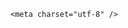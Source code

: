 <!DOCTYPE html>
<html lang="zh-CN">

<head>
    
<title>特朗普“感谢”伊朗提前通知导弹袭击，这类私下通知能公开说吗？伊朗可能怎么回应？_腾讯新闻</title>
<meta name="keywords" content="特朗普,伊朗_军事,伊朗,美国_军事,美国,导弹">
<meta name="description" content="据新华社消息，美国总统特朗普23日证实，伊朗当天对美国位于卡塔尔的乌代德空军基地发动导弹袭击，并表示伊朗方面提前通知了美方，袭击未造成人员伤亡。特朗普当天下午在社交媒体“真实社交”上连发多条帖文，“感谢”伊朗方面提前通知，使美方得以及时采取防护措施，避免人员伤亡。特朗普在帖文中说，伊朗此次共发射14枚导...">
<meta name="author" content="腾讯网">
<meta name="copyright" content="Copyright 1998 - 2025 Tencent. All Rights Reserved">
<meta property="og:type" content="news" />

<meta property="og:title" content="特朗普“感谢”伊朗提前通知导弹袭击，这类私下通知能公开说吗？伊朗可能怎么回应？_腾讯新闻" />
<meta property="og:description" content="据新华社消息，美国总统特朗普23日证实，伊朗当天对美国位于卡塔尔的乌代德空军基地发动导弹袭击，并表示伊朗方面提前通知了美方，袭击未造成人员伤亡。特朗普当天下午在社交媒体“真实社交”上连发多条帖文，“感谢”伊朗方面提前通知，使美方得以及时采取防护措施，避免人员伤亡。特朗普在帖文中说，伊朗此次共发射14枚导..." />
<meta property="og:url" content="https://news.qq.com/rain/a/20250624Q01ZWM00" />
<meta property="og:image" content="https://inews.gtimg.com/om_ls/OLN3TI4eFG7owfCREfKhzTYRqRAmkLPhaUA978WNk93tAAA_640330/0" />
<meta property="article:author" content="" />
<meta property="article:published_time" content="2025-06-24 19:11:29" />
<meta property="category" content="" />

    <meta charset="utf-8" />
<meta http-equiv="X-UA-Compatible" content="IE=Edge" />
<meta name="viewport" content="width=device-width, initial-scale=1, shrink-to-fit=no" />
<link rel="dns-prefetch" href="mat1.gtimg.com">
<link rel="dns-prefetch" href="i.news.qq.com">
<link rel="dns-prefetch" href="inews.gtimg.com">
<link rel="shortcut icon" href="https://mat1.gtimg.com/qqcdn/qqindex2021/favicon.ico">
<script nomodule="true" src="https://mat1.gtimg.com/qqcdn/qqindex2021/common-static/20240515201444/core3-37-1.min.js"></script>
<script>
  try {
    if (!window.IntersectionObserver) {
      var observerScript = document.createElement('script');
      observerScript.src = "https://mat1.gtimg.com/qqcdn/qqindex2021/common-static/20241024141058/intersection-observer-polyfill.js";
      document.head.appendChild(observerScript);
    }
  } catch (error) {}
</script>

<script>
  try {
    if (!Element.prototype.scrollTo) {
      var scrollScript = document.createElement('script');
      scrollScript.src = "https://mat1.gtimg.com/qqcdn/qqindex2021/common-static/20241025153001/scroll-behavior-polyfill.js";
      document.head.appendChild(scrollScript);
    }
  } catch (error) {}
</script>
<script>
  try {
    if ('scrollRestoration' in window.history) {
      window.history.scrollRestoration = 'manual';
    }
    window.isPcClient = Boolean(window.electron) && (
      window.navigator.userAgent.indexOf('pc-client') > 0 ||
      window.navigator.userAgent.indexOf('TencentNews') > 0
    );
  } catch {}
</script>
<script>
  try {
    if (window.isPcClient) {
      var bodyStyle = document.createElement('style');
      bodyStyle.innerText = 'body{ zoom: 0.95 }';
      document.head.appendChild(bodyStyle);
    }
  } catch {}
</script>
<script>
  window.DATA = {"disableDeclare":1,"question_id":"","relate_extend_infos":{"imgURL":"https://inews.gtimg.com/om_ls/OEGAktAojHR864P_WDOi8p5AXXtQ-FLi5XWxtdgV9YBM4AA_640330/0","imgURLSmall":"https://inews.gtimg.com/om_ls/OEGAktAojHR864P_WDOi8p5AXXtQ-FLi5XWxtdgV9YBM4AA_150120/0","longTitle":"特朗普“感谢”伊朗提前通知导弹袭击","title":"特朗普“感谢”伊朗提前通知导弹袭击","url":"http://view.inews.qq.com/a/20250624A01SSK00","abstract":"据新华社消息，美国总统特朗普23日证实，伊朗当天对美国位于卡塔尔的乌代德空军基地发动导弹袭击，并表示伊朗方面提前通知了美方，袭击未造成人员伤亡。特朗普当天下午在社交媒体“真实社交”上连发多条帖文，“感谢”伊朗方面提前通知，使美方得以及时采取防护措施，避免人员伤亡。特朗普在帖文中说，伊朗此次共发射14枚导...","id":"20250624A01SSK00"},"safe_cntl":{"close_relate_thing":0,"emoticon_comment_mode":0,"close_all_emoticon_comment":0,"close_all_favorite":0,"close_comment_dislike":0,"close_global_news_sis":0,"close_share_pull":0,"close_all_ad":0,"close_all_rel":0},"categoryrray":{"sub_category_id":"744","category_id":"85"},"closeCommentBanner":0,"commentid":"","news_app_recommend_status":4,"questionInfo":{"question_short_title":"特朗普“感谢”伊朗提前通知导弹袭击，这类私下通知能公开说吗？伊朗可能怎么回应？","relate_extend_infos":[{"abstract":"据新华社消息，美国总统特朗普23日证实，伊朗当天对美国位于卡塔尔的乌代德空军基地发动导弹袭击，并表示伊朗方面提前通知了美方，袭击未造成人员伤亡。特朗普当天下午在社交媒体“真实社交”上连发多条帖文，“感谢”伊朗方面提前通知，使美方得以及时采取防护措施，避免人员伤亡。特朗普在帖文中说，伊朗此次共发射14枚导...","articletype":"0","id":"20250624A01SSK00","longtitle":"特朗普“感谢”伊朗提前通知导弹袭击","picShowType":"90092","thumbnails_qqnews":["https://inews.gtimg.com/om_ls/OEGAktAojHR864P_WDOi8p5AXXtQ-FLi5XWxtdgV9YBM4AA_294195/0"],"title":"特朗普“感谢”伊朗提前通知导弹袭击","url":"https://view.inews.qq.com/a/20250624A01SSK00"}],"thumbnails_qqnews":["https://inews.gtimg.com/om_ls/OOzILvo5hx9lR21nM36v4sxgLB2A-9RTdF_6p9iGxmX58AA_294195/0"],"title":"特朗普“感谢”伊朗提前通知导弹袭击，这类私下通知能公开说吗？伊朗可能怎么回应？","url":"http://view.inews.qq.com/a/20250624Q01ZWM00","abstract":"","id":"20250624Q01ZWM00","longtitle":"特朗普“感谢”伊朗提前通知导弹袭击，这类私下通知能公开说吗？"},"time":"2025-06-24 08:09:51","adInfo":{"openAds":1,"openAdsComment":1,"openAdsPhotos":1,"openAdsText":1,"openRelatedNewsAd":1},"card":{"vip_icon":"http://inews.gtimg.com/newsapp_ls/0/14876051701/0","suid":"8QMc339d5IQeuTzY5QN3","cpLevel":2,"chlid":"22983986","desc":"腾讯新闻问答课代表，结合当下热点新闻和网友热议，发现好问题，期待好回答。","msgEntry":1,"vip_icon_night":"http://inews.gtimg.com/newsapp_ls/0/14876052067/0","chlname":"问答课代表","update_frequency":"1970-01-01 08:00:00","vip_type":"30012","vip_type_new":"30012","icon":"https://inews.gtimg.com/om_ls/OPBO91JgEbYG-O62jC2hCRA_yoydsA8oEANb87pxgNxKgAA_200200/0","uin":"ecbe89d289b6198c7996f16538ebc224f9","vip_place":"left","vip_desc":"腾讯新闻问答课代表官方账号","liveInfo":{}},"emojiRelatedSwitch":1,"FadCid":"","content_words_num":34,"ret":0,"id":"20250624Q01ZWM00","remarks":"","copyright_share":"本文来自腾讯新闻客户端创作者，不代表腾讯新闻的观点和立场。","extra_property":{"FeedbackDetailDisableInsert":0,"zanSkinType":""},"forbidCommentUpDown":0,"iNewsRecommendLevel":1,"news_update_time":1750767374,"shareImg":"https://inews.gtimg.com/om_ls/OOzILvo5hx9lR21nM36v4sxgLB2A-9RTdF_6p9iGxmX58AA_870492/0","already_answer":false,"abstract":"","article_category":"85","copyright_wording_share":"免责声明","enableDiffusion":1,"title":"特朗普“感谢”伊朗提前通知导弹袭击，这类私下通知能公开说吗？伊朗可能怎么回应？","url":"https://view.inews.qq.com/a/20250624Q01ZWM00","all_long_pic":1,"atype":232,"channelEntryJumpType":1,"ai_switch":true,"self_declare":{"declare":"个人观点，仅供参考"},"answer_num":2,"emojiSwitch":1,"final_declare":["个人观点，仅供参考"],"intro":"","isSensitive":0,"is_deleted":0,"attribute":{},"content":null,"detail_entry":{"is_orignal":1,"orignal_entry":1},"likeInfo":0,"shareDesc":"腾讯新闻","surl":"https://view.inews.qq.com/a/20250624Q01ZWM00","cms_id":"20250624Q01ZWM00","articleId":"20250624Q023TM00","article_type":232,"tags":"","desc":"据新华社消息，美国总统特朗普23日证实，伊朗当天对美国位于卡塔尔的乌代德空军基地发动导弹袭击，并表示伊朗方面提前通知了美方，袭击未造成人员伤亡。特朗普当天下午在社交媒体“真实社交”上连发多条帖文，“感谢”伊朗方面提前通知，使美方得以及时采取防护措施，避免人员伤亡。特朗普在帖文中说，伊朗此次共发射14枚导...","videoArr":[]};
</script>
<script>
  window.channelInfo = {"channelConfig":{"channelNav":[{"_auto_id":"1","active_alien_img":"","alien_img":"","channel_id":"news_news_home","is_local":"0","link":"https://www.qq.com","name_cn":"首页","name_en":"home"},{"_auto_id":"2","active_alien_img":"","alien_img":"","channel_id":"news_news_top","is_local":"0","link":"","name_cn":"要闻","name_en":"news"},{"_auto_id":"4","active_alien_img":"","alien_img":"","channel_id":"news_news_bj","is_local":"1","link":"","name_cn":"北京","name_en":"bj"},{"_auto_id":"5","active_alien_img":"","alien_img":"","channel_id":"news_news_tech","is_local":"0","link":"","name_cn":"科技","name_en":"tech"},{"_auto_id":"6","active_alien_img":"","alien_img":"","channel_id":"news_news_edu","is_local":"0","link":"","name_cn":"教育","name_en":"edu"},{"_auto_id":"7","active_alien_img":"https://inews.gtimg.com/newsapp_bt/0/06091154503_335/0","alien_img":"https://inews.gtimg.com/newsapp_bt/0/06091154503_335/0","channel_id":"news_news_download","is_local":"0","link":"https://news.qq.com/mobile/","name_cn":"电脑版","name_en":"https://news.qq.com/mobile/"},{"_auto_id":"8","active_alien_img":"","alien_img":"","channel_id":"tv","is_local":"0","link":"https://v.qq.com/channel/tv/?ptag=qqnews","name_cn":"电视剧","name_en":"tv"},{"_auto_id":"9","active_alien_img":"","alien_img":"","channel_id":"news_news_finance","is_local":"0","link":"","name_cn":"财经","name_en":"finance"},{"_auto_id":"10","active_alien_img":"","alien_img":"","channel_id":"news_news_qa","is_local":"0","link":"","name_cn":"热问","name_en":"qa"},{"_auto_id":"11","active_alien_img":"","alien_img":"","channel_id":"news_news_ent","is_local":"0","link":"","name_cn":"娱乐","name_en":"ent"},{"_auto_id":"13","active_alien_img":"","alien_img":"","channel_id":"variety","is_local":"0","link":"https://v.qq.com/channel/variety/?ptag=qqnews","name_cn":"综艺","name_en":"variety"},{"_auto_id":"14","active_alien_img":"","alien_img":"","channel_id":"news_news_sports","is_local":"0","link":"","name_cn":"体育","name_en":"sports"},{"_auto_id":"15","active_alien_img":"","alien_img":"","channel_id":"news_news_nba","is_local":"0","link":"","name_cn":"NBA","name_en":"nba"},{"_auto_id":"16","active_alien_img":"","alien_img":"","channel_id":"news_news_world","is_local":"0","link":"","name_cn":"国际","name_en":"world"},{"_auto_id":"17","active_alien_img":"","alien_img":"","channel_id":"news_news_mil","is_local":"0","link":"","name_cn":"军事","name_en":"milite"},{"_auto_id":"18","active_alien_img":"","alien_img":"","channel_id":"news_news_auto","is_local":"0","link":"","name_cn":"汽车","name_en":"auto"},{"_auto_id":"19","active_alien_img":"","alien_img":"","channel_id":"news_news_house","is_local":"0","link":"","name_cn":"房产","name_en":"house"},{"_auto_id":"20","active_alien_img":"","alien_img":"","channel_id":"news_news_antip","is_local":"0","link":"","name_cn":"健康","name_en":"health"},{"_auto_id":"21","active_alien_img":"","alien_img":"","channel_id":"news_news_video","is_local":"0","link":"","name_cn":"视频","name_en":"video"},{"_auto_id":"22","active_alien_img":"","alien_img":"","channel_id":"news_news_game","is_local":"0","link":"","name_cn":"游戏","name_en":"games"},{"_auto_id":"24","active_alien_img":"","alien_img":"","channel_id":"news_news_nchupin","is_local":"0","link":"","name_cn":"眼界","name_en":"chupin"},{"_auto_id":"25","active_alien_img":"","alien_img":"","channel_id":"news_news_football","is_local":"0","link":"","name_cn":"足球","name_en":"football"},{"_auto_id":"26","active_alien_img":"","alien_img":"","channel_id":"news_news_kepu","is_local":"0","link":"","name_cn":"科学","name_en":"kepu"},{"_auto_id":"28","active_alien_img":"","alien_img":"","channel_id":"news_news_digi","is_local":"0","link":"","name_cn":"数码","name_en":"digi"},{"_auto_id":"31","active_alien_img":"","alien_img":"","channel_id":"ymzx","is_local":"0","link":"https://gamer.qq.com/v2/cloudgame/game/96897?ichannel=txxwpc0Ftxxwpc1","name_cn":"元梦之星","name_en":"news_news_ymzx"},{"_auto_id":"32","active_alien_img":"","alien_img":"","channel_id":"movie","is_local":"0","link":"https://v.qq.com/channel/movie/?ptag=qqnews","name_cn":"电影","name_en":"movie"},{"_auto_id":"34","active_alien_img":"","alien_img":"","channel_id":"news_news_esport","is_local":"0","link":"","name_cn":"电竞","name_en":"esport"},{"_auto_id":"35","active_alien_img":"","alien_img":"","channel_id":"news_news_history","is_local":"0","link":"","name_cn":"历史","name_en":"history"},{"_auto_id":"36","active_alien_img":"","alien_img":"","channel_id":"news_news_baby","is_local":"0","link":"","name_cn":"育儿","name_en":"baby"},{"_auto_id":"37","active_alien_img":"","alien_img":"","channel_id":"hbjy","is_local":"0","link":"https://gp.qq.com/act/a20250421mnqlx/news.shtml","name_cn":"和平精英","name_en":"news_news_hbjy"},{"_auto_id":"38","active_alien_img":"","alien_img":"","channel_id":"cloud_gamer","is_local":"0","link":"https://gamer.qq.com/?ichannel=txxwpc0Ftxxwpc1","name_cn":"云游戏","name_en":"cloud_gamer"},{"_auto_id":"39","active_alien_img":"","alien_img":"","channel_id":"news_news_lic","is_local":"0","link":"","name_cn":"理财","name_en":"finance_licai"},{"_auto_id":"40","active_alien_img":"","alien_img":"","channel_id":"news_news_istock","is_local":"0","link":"","name_cn":"股票","name_en":"finance_stock"},{"_auto_id":"41","active_alien_img":"","alien_img":"","channel_id":"ren_min_shi_pin","is_local":"0","link":"https://news.qq.com/omn/author/8QMd3Hld74cbujbY?tab=om_video","name_cn":"人民视频","name_en":"ren_min_shi_pin"},{"_auto_id":"42","active_alien_img":"","alien_img":"","channel_id":"news_news_weather","is_local":"0","link":"https://tianqi.qq.com/index.htm","name_cn":"天气","name_en":"weather"}]}};
</script>
<script>
  window.articleConfig = {"rightConfig":[{"_auto_id":"1","category_key":"default","modules":"{\"moduleList\":[{\"title\":\"精选视频\",\"id\":\"video_album\",\"videoType\":\"tag\",\"videoId\":\"aUepxrtchGM=\"},{\"title\":\"下载条\",\"id\":\"download_banner\",\"isSticky\":1},{\"title\":\"热点榜\",\"id\":\"hot_rank_list\",\"isSticky\":1},{\"title\":\"广告推广\",\"id\":\"ssp_ad_module\",\"category\":\"ad_ssp\",\"loid\":\"109\",\"isSticky\":1}]}"}],"tonglanAdConfig":[],"bottomConfig":[],"videoAdConfig":[],"rightGameConfig":[]};
</script>
<script src="https://mat1.gtimg.com/www/js/emonitor/custom_ed041a23.js" charset="utf-8"></script>
<script>
  try {
    function ignoreBrowsers() {
      var userAgent = window.navigator.userAgent || '';
      return [
        /(googlebot|bingbot|yandex|twitterbot|facebookexternalhit|rogerbot|linkedinbot|embedly|quora link preview|showyoubot|outbrain|pinterest\/0\.|pinterestbot|slackbot|vkShare|W3C_Validator|whatsapp|petalbot|applebot|mpcrawler|spider)/i,
      ].some(function(element) {
        return element.test(userAgent);
      });
    }
    function ignoreErrors(errDesc) {
      if (!errDesc) {
        return false;
      }
      return [
        "chrome-extension",
      ].some(function (element) {
        return errDesc.indexOf(element) > -1;
      });
    }
    window.emonitorIns = emonitor.create({
      name: 'newsqq_quesionArticle',
      atta: {
        name: 'newsqq',
      },
      mode: '007',
      cdn: {
        sampling: 0.01,
      },
      onBeforeSend: function(data) {
        try {
          if (ignoreBrowsers()) {
            return false;
          }
          var emonitorCgiHost = data.source.cgihost;
          var emonitorHttpCode = String(data.source.httpcode);
          if (  emonitorHttpCode === '0' && (emonitorCgiHost === 'op.ssp.qq.com' || emonitorCgiHost === 'news.ssp.qq.com' )) {
            return false;
          }
          if (data.type === 'cgi' && ['i.news.qq.com', 'otheve.beacon.qq.com', 'op.ssp.qq.com', 'n.ssp.qq.com', 'news.ssp.qq.com', 'vm.gtimg.cn', 'r.inews.qq.com', 'dev.inews.qq.com'].indexOf(emonitorCgiHost) < 0) {
            return false;
          }

          if ((data.type === 'console' || data.type === 'jserror') && ignoreErrors(data.source.err_desc || data.source.err_msg)) {
            return false;
          }
        } catch (err) {
          console.warn(err);
        }
      },
      onMaxTimeOut: function(defaultConfig) {
        var rootDOM = document.getElementById('root');
        if (rootDOM && rootDOM.childNodes && rootDOM.childNodes.length === 0) {
          emonitorIns.config({
            baseUrl: defaultConfig.pecker.error,
          }).send({
            err_type: 'whitescreen',
          });
        }
      }
    });
  } catch (err) {
    console.warn(err);
  }
</script>
<link href="https://mat1.gtimg.com/qqcdn/qqindex2021/common-static/hel/qqnews-pc-dc_20250624074152/static/css/qa.css" rel="stylesheet">

<script>window.__HEL_PRESET_META__={"qqnews-pc-components":{"app":{"id":1366,"name":"qqnews-pc-components","app_group_name":"qqnews-pc-components","proj_ver":{"map":{},"utime":0},"online_version":"qqnews-pc-components_20250623071016","build_version":"qqnews-pc-components_20250624073902","update_at":"2025-06-24T11:40:08.000Z","desc":"set by [init], from container [formal.pc.dc.tj101029] worker [2]"},"version":{"sub_app_name":"qqnews-pc-components","sub_app_version":"qqnews-pc-components_20250624073902","src_map":{"webDirPath":"https://mat1.gtimg.com/qqcdn/qqindex2021/common-static/hel/qqnews-pc-components_20250624073902","htmlIndexSrc":"https://mat1.gtimg.com/qqcdn/qqindex2021/common-static/hel/qqnews-pc-components_20250624073902/index.html","extractMode":"all","iframeSrc":"","chunkCssSrcList":["https://mat1.gtimg.com/qqcdn/qqindex2021/common-static/hel/qqnews-pc-components_20250624073902/static/css/index.css"],"chunkJsSrcList":["https://mat1.gtimg.com/qqcdn/qqindex2021/common-static/hel/qqnews-pc-components_20250624073902/static/js/index.js"],"staticCssSrcList":[],"staticJsSrcList":["https://mat1.gtimg.com/qqcdn/qqindex2021/static/20231212123233/react.production.min.js","https://mat1.gtimg.com/qqcdn/qqindex2021/static/20231212123233/react-dom.production.min.js","https://mat1.gtimg.com/qqcdn/qqindex2021/common-static/hel/hel-base-v16.js"],"relativeCssSrcList":[],"relativeJsSrcList":[],"privCssSrcList":[],"srvModSrcList":[],"srvModSrcIndex":"","headAssetList":[{"tag":"staticScript","append":false,"attrs":{"src":"https://mat1.gtimg.com/qqcdn/qqindex2021/static/20231212123233/react.production.min.js"}},{"tag":"staticScript","append":false,"attrs":{"src":"https://mat1.gtimg.com/qqcdn/qqindex2021/static/20231212123233/react-dom.production.min.js"}},{"tag":"staticScript","append":false,"attrs":{"src":"https://mat1.gtimg.com/qqcdn/qqindex2021/common-static/hel/hel-base-v16.js"}},{"tag":"script","append":true,"attrs":{"src":"https://mat1.gtimg.com/qqcdn/qqindex2021/common-static/hel/qqnews-pc-components_20250624073902/static/js/index.js","defer":""}},{"tag":"link","append":true,"attrs":{"href":"https://mat1.gtimg.com/qqcdn/qqindex2021/common-static/hel/qqnews-pc-components_20250624073902/static/css/index.css","rel":"stylesheet"}}],"bodyAssetList":[]},"update_at":"2025-06-24T11:40:08.000Z","create_at":"2025-06-24T11:40:08.000Z","_worker_id":"2","_is_backup":true}}}</script>
<script>window.__VIEW_PATH__="question.ejs";</script>
</head>

<body id="dc-question-body">
  <div id="root"></div>
    <iframe style="display: none;" src="https://i.news.qq.com/web_backend/getWebPacUid"></iframe>
<script src="https://mat1.gtimg.com/qqcdn/qqindex2021/common-static/20240805160928/react.production.min.js"></script>
<script src="https://mat1.gtimg.com/qqcdn/qqindex2021/common-static/20240805160928/react-dom.production.min.js"></script>
<script src="https://mat1.gtimg.com/qqcdn/qqindex2021/common-static/20241018171503/universal-report.min.js"></script>
<script defer type="text/javascript" src="https://mat1.gtimg.com/qqcdn/qqindex2021/libs/barrier/aria.js?appid=9327b8b06379d9d1728bbfbe2025ef9c" charset="utf-8"></script>
<script defer src="https://t.captcha.qq.com/TCaptcha.js"></script>
<script>document.cookie="hel_err=;path=/;";</script>
<script src="https://mat1.gtimg.com/qqcdn/qqindex2021/common-static/hel/hel-base-v16.js"></script>
<script src="https://mat1.gtimg.com/qqcdn/qqindex2021/common-static/hel/qqnews-pc-hel-entry_20250117174052/static/js/index.js"></script>
<link rel="preload" href="https://mat1.gtimg.com/qqcdn/qqindex2021/common-static/hel/qqnews-pc-dc_20250624074152/static/js/qa.js" as="script">
<link rel="preload" href="https://mat1.gtimg.com/qqcdn/qqindex2021/common-static/hel/qqnews-pc-components_20250624073902/static/js/index.js" as="script">
<script>window.loadProject("https://mat1.gtimg.com/qqcdn/qqindex2021/common-static/hel/qqnews-pc-dc_20250624074152/static/js/qa.js");</script>
<iframe id="videoFrame" style="display: none;" src="https://video.qq.com/cookie/sync_qqnews.html"></iframe>
</body>

</html>
